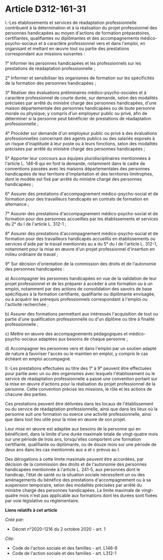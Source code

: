 # Article D312-161-31

I.-Les établissements et services de réadaptation professionnelle contribuent à la détermination et à la réalisation du
projet professionnel des personnes handicapées au moyen d'actions de formation préparatoires, certifiantes, qualifiantes ou
diplômantes et des accompagnements médico-psycho-sociaux et à caractère professionnel vers et dans l'emploi, en organisant et
mettant en œuvre tout ou partie des prestations correspondant aux missions suivantes : 

1° Informer les personnes handicapées et les professionnels sur les prestations de réadaptation professionnelle ; 

2° Informer et sensibiliser les organismes de formation sur les spécificités de la formation des personnes handicapées ; 

3° Réaliser des évaluations préliminaires médico-psycho-sociales et à caractère professionnel de courte durée, sur demande,
selon des modalités précisées par arrêté du ministre chargé des personnes handicapées, d'une maison départementale des
personnes handicapées ou de toute personne morale ou physique, y compris d'un employeur public ou privé, afin de déterminer
si la personne peut bénéficier de prestations de réadaptation professionnelle ; 

4° Procéder sur demande d'un employeur public ou privé à des évaluations professionnelles concernant des agents publics ou
des salariés exposés à un risque d'inaptitude à leur poste ou à leurs fonctions, selon des modalités précisées par arrêté du
ministre chargé des personnes handicapées ; 

5° Apporter leur concours aux équipes pluridisciplinaires mentionnées à l'article L. 146-8 qui en font la demande, notamment
dans le cadre de conventions passées avec les maisons départementales des personnes handicapées de leur territoire
d'implantation et des territoires limitrophes, dont le modèle est fixé par arrêté du ministre chargé des personnes
handicapées ; 

6° Assurer des prestations d'accompagnement médico-psycho-social et de formation pour des travailleurs handicapés en contrats
de formation en alternance ; 

7° Assurer des prestations d'accompagnement médico-psycho-social et de formation pour des personnes accueillies par les
établissements et services du 2° du I de l'article L. 312-1 ; 

8° Assurer des prestations d'accompagnement médico-psycho-social et de formation pour des travailleurs handicapés accueillis
en établissements ou services d'aide par le travail mentionnés au a du 5° du I de l'article L. 312-1, notamment pour la mise
en œuvre d'un projet professionnel d'insertion en milieu ordinaire de travail ; 

9° Sur décision d'orientation de la commission des droits et de l'autonomie des personnes handicapées : 

a) Accompagner les personnes handicapées en vue de la validation de leur projet professionnel et de les préparer à accéder à
une formation ou à un emploi, notamment par des actions de consolidation des savoirs de base spécifiques à la formation
certifiante, qualifiante ou diplômante envisagée, ou à acquérir les prérequis professionnels correspondant à l'emploi ou
l'activité recherchée ; 

b) Assurer des formations permettant aux intéressés l'acquisition de tout ou partie d'une qualification professionnelle ou
d'un diplôme ou titre à finalité professionnelle ; 

c) Mettre en œuvre des accompagnements pédagogiques et médico-psycho-sociaux adaptées aux besoins de chaque personne ; 

d) Accompagner les personnes vers et dans l'emploi par un soutien adapté de nature à favoriser l'accès ou le maintien en
emploi, y compris le cas échéant en emploi accompagné. 

II.-Les prestations effectuées au titre des 1° à 9° peuvent être effectuées pour partie avec un ou des organismes avec
lesquels l'établissement ou le service de réadaptation professionnelle a passé une convention portant sur la mise en œuvre
d'actions pour la réalisation du projet professionnel de la personne. Cette convention précise les missions, le rôle et les
actions de chacune des parties. 

Ces prestations peuvent être délivrées dans les locaux de l'établissement ou du service de réadaptation professionnelle,
ainsi que dans les lieux où la personne suit une formation ou exerce une activité professionnelle, ainsi que dans tout lieu
utile pour la mise en œuvre de son projet. 

Leur mise en œuvre est adaptée aux besoins de la personne qui en bénéficient, dans la limite d'une durée maximale totale de
vingt-quatre mois sur une période de trois ans, lorsqu'elles comportent une formation certifiante, qualifiante ou diplômante,
ou de douze mois sur une période de deux ans dans les cas mentionnés aux a et c prévus au I. 

Des dérogations à cette limite maximale peuvent être accordées, par décision de la commission des droits et de l'autonomie
des personnes handicapées mentionnée à l'article L. 241-5, aux personnes dont le handicap, l'état de santé ou la situation
sociale nécessitent un ou des aménagements du bénéfice des prestations d'accompagnement ou à sa suspension temporaire, selon
des modalités précisées par arrêté du ministre chargé des personnes handicapées. La limite maximale de vingt-quatre mois
n'est pas applicable aux formations dont les durées sont fixées par voie législative ou réglementaire.

**Liens relatifs à cet article**

_Créé par_:

  - Décret n°2020-1216 du 2 octobre 2020 - art. 1

_Cite_:

  - Code de l'action sociale et des familles - art. L146-8
  - Code de l'action sociale et des familles - art. L312-1
